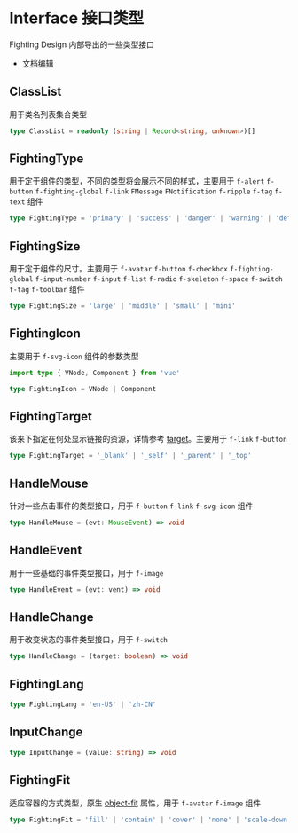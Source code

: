 # Interface 接口类型

Fighting Design 内部导出的一些类型接口

- [文档编辑](https://github.com/FightingDesign/fighting-design/blob/master/docs/components/interface.md)

## ClassList

用于类名列表集合类型

```ts
type ClassList = readonly (string | Record<string, unknown>)[]
```

## FightingType

用于定于组件的类型，不同的类型将会展示不同的样式，主要用于 `f-alert` `f-button` `f-fighting-global` `f-link` `FMessage` `FNotification` `f-ripple` `f-tag` `f-text` 组件

```ts
type FightingType = 'primary' | 'success' | 'danger' | 'warning' | 'default' | 'info'
```

## FightingSize

用于定于组件的尺寸。主要用于 `f-avatar` `f-button` `f-checkbox` `f-fighting-global` `f-input-number` `f-input` `f-list` `f-radio` `f-skeleton` `f-space` `f-switch` `f-tag` `f-toolbar` 组件

```ts
type FightingSize = 'large' | 'middle' | 'small' | 'mini'
```

## FightingIcon

主要用于 `f-svg-icon` 组件的参数类型

```ts
import type { VNode, Component } from 'vue'

type FightingIcon = VNode | Component
```

## FightingTarget

该来下指定在何处显示链接的资源，详情参考 [target](https://developer.mozilla.org/zh-CN/docs/Web/HTML/Element/a#attr-target)。主要用于 `f-link` `f-button`

```ts
type FightingTarget = '_blank' | '_self' | '_parent' | '_top'
```

## HandleMouse

针对一些点击事件的类型接口，用于 `f-button` `f-link` `f-svg-icon` 组件

```ts
type HandleMouse = (evt: MouseEvent) => void
```

## HandleEvent

用于一些基础的事件类型接口，用于 `f-image`

```ts
type HandleEvent = (evt: vent) => void
```

## HandleChange

用于改变状态的事件类型接口，用于 `f-switch`

```ts
type HandleChange = (target: boolean) => void
```

## FightingLang

```ts
type FightingLang = 'en-US' | 'zh-CN'
```

## InputChange

```ts
type InputChange = (value: string) => void
```

## FightingFit

适应容器的方式类型，原生 [object-fit](https://developer.mozilla.org/en-US/docs/Web/CSS/object-fit#try_it) 属性，用于 `f-avatar` `f-image` 组件

```ts
type FightingFit = 'fill' | 'contain' | 'cover' | 'none' | 'scale-down'
```
